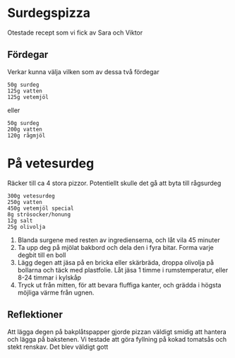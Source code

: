 # Surdegspizza
Otestade recept som vi fick av Sara och Viktor

## Fördegar
Verkar kunna välja vilken som av dessa två fördegar
```
50g surdeg
125g vatten
125g vetemjöl
```
eller
```
50g surdeg
200g vatten
120g rågmjöl
```

# På vetesurdeg
Räcker till ca 4 stora pizzor. Potentiellt skulle det gå att byta till rågsurdeg

```
300g vetesurdeg
250g vatten
450g vetemjöl special
8g strösocker/honung
12g salt
25g olivolja
```

1. Blanda surgene med resten av ingredienserna, och låt vila 45 minuter
2. Ta upp deg på mjölat bakbord och dela den i fyra bitar. Forma varje degbit
   till en boll
3. Lägg degen att jäsa på en bricka eller skärbräda, droppa olivolja på bollarna
   och täck med plastfolie. Låt jäsa 1 timme i rumstemperatur, eller 8-24 timmar
   i kylskåp
4. Tryck ut från mitten, för att bevara fluffiga kanter, och grädda i högsta
   möjliga värme från ugnen.

## Reflektioner
Att lägga degen på bakplåtspapper gjorde pizzan väldigt smidig att hantera och
lägga på bakstenen. Vi testade att göra fyllning på kokad tomatsås och stekt
renskav. Det blev väldigt gott
